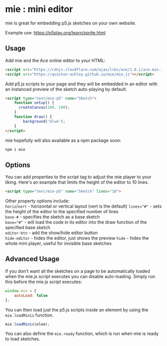 # mie : mini editor

mie is great for embedding p5.js sketches on your own website.

Example use: https://p5play.org/learn/sprite.html

## Usage

Add mie and the Ace online editor to your HTML:

```html
<script src="https://cdnjs.cloudflare.com/ajax/libs/ace/1.8.1/ace.min.js"></script>
<script src="https://quinton-ashley.github.io/mie/mie.js"></script>
```

Add p5.js scripts to your page and they will be embedded in an editor with an instanced preview of the sketch auto-playing by default.

```html
<script type="text/mie-p5" name="Sketch">
	function setup() {
	  createCanvas(100, 100);
	}
	function draw() {
		background('blue');
	}
</script>
```

mie hopefully will also available as a npm package soon:

```bash
npm i mie
```

## Options

You can add properties to the script tag to adjust the mie player to your liking. Here's an example that limits the height of the editor to 10 lines.

```html
<script type="text/mie-p5" name="Sketch" lines="10">
```

Other property options include:  
`horiz`/`vert` - horizontal or vertical layout (vert is the default)
`lines="#"` - sets the height of the editor to the specified number of lines  
`base-#` - specifies the sketch as a base sketch  
`base="#"` - will load the code in its editor into the draw function of the specified base sketch  
`editor-btn` - add the show/hide editor button  
`hide-editor` - hides the editor, just shows the preview
`hide` - hides the whole mini player, useful for invisible base sketches

## Advanced Usage

If you don't want all the sketches on a page to be automatically loaded when the mie.js script executes you can disable auto-loading. Simply run this before the mie.js script executes:

```js
window.mie = {
	autoLoad: false
};
```

You can then load just the p5.js scripts inside an element by using the `mie.loadMinis` function.

```js
mie.loadMinis(elem);
```

You can also define the `mie.ready` function, which is run when mie is ready to load sketches.
